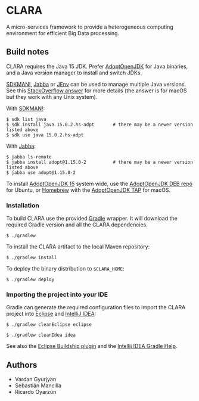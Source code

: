 # CLARA

A micro-services framework to provide a heterogeneous computing environment for efficient
Big Data processing.


## Build notes

CLARA requires the Java 15 JDK.
Prefer [AdoptOpenJDK](https://adoptopenjdk.net/) for Java binaries,
and a Java version manager to install and switch JDKs.

[SDKMAN!], [Jabba] or [JEnv] can be used to manage multiple Java versions.
See this [StackOverflow answer](https://stackoverflow.com/a/52524114) for more details
(the answer is for macOS but they work with any Unix system).

[SDKMAN!]: https://sdkman.io/
[Jabba]: https://github.com/shyiko/jabba
[JEnv]: https://www.jenv.be/

With [SDKMAN!]:

``` console
$ sdk list java
$ sdk install java 15.0.2.hs-adpt       # there may be a newer version listed above
$ sdk use java 15.0.2.hs-adpt
```

With [Jabba]:

``` console
$ jabba ls-remote
$ jabba install adopt@1.15.0-2          # there may be a newer version listed above
$ jabba use adopt@1.15.0-2
```

To install [AdoptOpenJDK 15] system wide,
use the [AdoptOpenJDK DEB repo] for Ubuntu,
or [Homebrew](https://brew.sh/) with the [AdoptOpenJDK TAP] for macOS.

[AdoptOpenJDK 15]: https://adoptopenjdk.net/releases.html?variant=openjdk15&jvmVariant=hotspot
[AdoptOpenJDK DEB repo]: https://adoptopenjdk.net/installation.html#linux-pkg-deb
[AdoptOpenJDK TAP]: https://github.com/AdoptOpenJDK/homebrew-openjdk


### Installation

To build CLARA use the provided [Gradle](https://gradle.org/) wrapper.
It will download the required Gradle version and all the CLARA dependencies.

    $ ./gradlew

To install the CLARA artifact to the local Maven repository:

    $ ./gradlew install

To deploy the binary distribution to `$CLARA_HOME`:

    $ ./gradlew deploy


### Importing the project into your IDE

Gradle can generate the required configuration files to import the CLARA
project into [Eclipse](https://eclipse.org/ide/) and
[IntelliJ IDEA](https://www.jetbrains.com/idea/):

    $ ./gradlew cleanEclipse eclipse

    $ ./gradlew cleanIdea idea

See also the [Eclipse Buildship plugin](http://www.vogella.com/tutorials/EclipseGradle/article.html)
and the [Intellij IDEA Gradle Help](https://www.jetbrains.com/help/idea/2016.2/gradle.html).


## Authors

* Vardan Gyurjyan
* Sebastián Mancilla
* Ricardo Oyarzún
